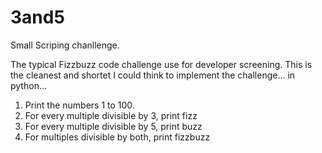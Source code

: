 # 3and5
Small Scriping chanllenge. 

The typical Fizzbuzz code challenge use for developer screening. This is the cleanest and shortet I could think to implement the challenge... in python...

1. Print the numbers 1 to 100.
2. For every multiple divisible by 3, print fizz
3. For every multiple divisible by 5, print buzz
4. For multiples divisible by both, print fizzbuzz

